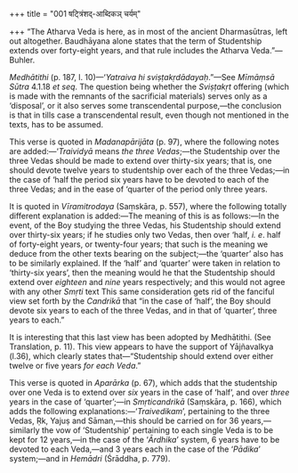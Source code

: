 +++
title = "001 षट्त्रिंशद्-आब्दिकञ् चर्यम्"

+++
“The Atharva Veda is here, as in most of the ancient Dharmasūtras, left
out altogether. Baudhāyana alone states that the term of Studentship
extends over forty-eight years, and that rule includes the Atharva
Veda.”—Buhler.

*Medhātithi* (p. 187, l. 10)—‘*Yatraiva hi sviṣṭakṛdādayaḥ*.”—See
*Mīmāṃsā Sūtra* 4.1.18 *et seq*. The question being whether the
*Sviṣṭakṛt* offering (which is made with the remnants of the sacrificial
materials) serves only as a ‘disposal’, or it also serves some
transcendental purpose,—the conclusion is that in tills case a
transcendental result, even though not mentioned in the texts, has to be
assumed.

This verse is quoted in *Madanapārijāta* (p. 97), where the following
notes are added:—‘*Traividyā* means *the three Vedas*;—the Studentship
over the three Vedas should be made to extend over thirty-six years;
that is, one should devote twelve years to studentship over each of the
three Vedas;—in the case of ‘half the period six years have to be
devoted to each of the three Vedas; and in the ease of ‘quarter of the
period only three years.

It is quoted in *Vīramitrodaya* (Saṃskāra, p. 557), where the following
totally different explanation is added:—The meaning of this is as
follows:—In the event, of the Boy studying the three Vedas, his
Studentship should extend over thirty-six years; if he studies only two
Vedas, then over ‘half, *i. e*. half of forty-eight years, or
twenty-four years; that such is the meaning we deduce from the other
texts bearing on the subject;—the ‘quarter’ also has to be similarly
explained. If the ‘half’ and ‘quarter’ were taken in relation to
‘thirty-six years’, then the meaning would he that the Studentship
should extend over *eighteen* and *nine* years respectively; and this
would not agree with any other *Smṛti* text This same consideration gets
rid of the fanciful view set forth by the *Candrikā* that “in the case
of ‘half’, the Boy should devote six years to each of the three Vedas,
and in that of ‘quarter’, three years to each.”

It is interesting that this last view has been adopted by Medhātithi.
(See Translation, p. 11). This view appears to have the support of
Yājñavalkya (l.36), which clearly states that—“Studentship should extend
over either twelve or five years *for each Veda*.”

This verse is quoted in *Aparārka* (p. 67), which adds that the
studentship over one Veda is to extend over *six* years in the case of
‘half’, and over *three* years in the case of ‘quarter’;—in
*Smṛticandrikā* (Saṃskāra, p. 166), which adds the following
explanations:—‘*Traivedikam*’, pertaining to the three Vedas, Ṛk, Yajuṣ
and Sāman,—this should be carried on for 36 years,—similarly the vow of
‘Studentship’ pertaining to each single Veda is to be kept for 12
years,—in the case of the ‘*Ārdhika*’ system, 6 years have to be devoted
to each Veda,—and 3 years each in the case of the ‘*Pādika*’ system;—and
in *Hemādri* (Śrāddha, p. 779).


